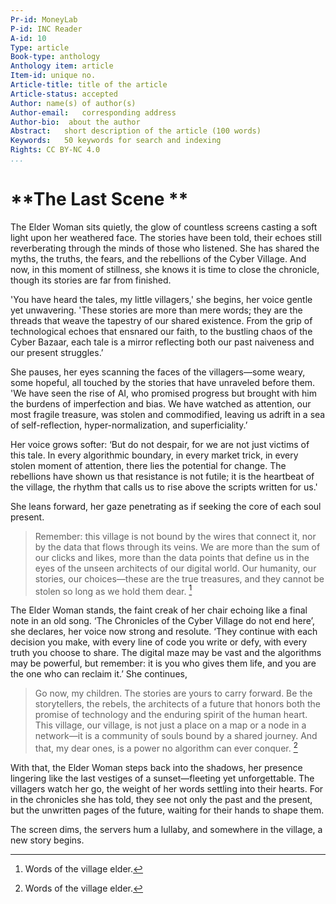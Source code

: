 ```yaml
---
Pr-id: MoneyLab
P-id: INC Reader
A-id: 10
Type: article
Book-type: anthology
Anthology item: article
Item-id: unique no.
Article-title: title of the article
Article-status: accepted
Author: name(s) of author(s)
Author-email:   corresponding address
Author-bio:  about the author
Abstract:   short description of the article (100 words)
Keywords:   50 keywords for search and indexing
Rights: CC BY-NC 4.0
...
```



# **The Last Scene **

The Elder Woman sits quietly, the glow of countless screens casting a
soft light upon her weathered face. The stories have been told, their
echoes still reverberating through the minds of those who listened. She
has shared the myths, the truths, the fears, and the rebellions of the
Cyber Village. And now, in this moment of stillness, she knows it is
time to close the chronicle, though its stories are far from finished.

'You have heard the tales, my little villagers,' she begins, her voice
gentle yet unwavering. 'These stories are more than mere words; they are
the threads that weave the tapestry of our shared existence. From the
grip of technological echoes that ensnared our faith, to the bustling
chaos of the Cyber Bazaar, each tale is a mirror reflecting both our
past naiveness and our present struggles.’

She pauses, her eyes scanning the faces of the villagers—some weary,
some hopeful, all touched by the stories that have unraveled before
them. 'We have seen the rise of AI, who promised progress but brought
with him the burdens of imperfection and bias. We have watched as
attention, our most fragile treasure, was stolen and commodified,
leaving us adrift in a sea of self-reflection, hyper-normalization, and
superficiality.’

Her voice grows softer: ‘But do not despair, for we are not just victims
of this tale. In every algorithmic boundary, in every market trick, in
every stolen moment of attention, there lies the potential for change.
The rebellions have shown us that resistance is not futile; it is the
heartbeat of the village, the rhythm that calls us to rise above the
scripts written for us.'

She leans forward, her gaze penetrating as if seeking the core of each
soul present.

> Remember: this village is not bound by the wires that connect it, nor
> by the data that flows through its veins. We are more than the sum of
> our clicks and likes, more than the data points that define us in the
> eyes of the unseen architects of our digital world. Our humanity, our
> stories, our choices—these are the true treasures, and they cannot be
> stolen so long as we hold them dear. [^1]

The Elder Woman stands, the faint creak of her chair echoing like a
final note in an old song. ‘The Chronicles of the Cyber Village do not
end here’, she declares, her voice now strong and resolute. ‘They
continue with each decision you make, with every line of code you write
or defy, with every truth you choose to share. The digital maze may be
vast and the algorithms may be powerful, but remember: it is you who
gives them life, and you are the one who can reclaim it.’ She continues,

> Go now, my children. The stories are yours to carry forward. Be the
> storytellers, the rebels, the architects of a future that honors both
> the promise of technology and the enduring spirit of the human heart.
> This village, our village, is not just a place on a map or a node in a
> network—it is a community of souls bound by a shared journey. And
> that, my dear ones, is a power no algorithm can ever conquer. [^2]

With that, the Elder Woman steps back into the shadows, her presence
lingering like the last vestiges of a sunset—fleeting yet unforgettable.
The villagers watch her go, the weight of her words settling into their
hearts. For in the chronicles she has told, they see not only the past
and the present, but the unwritten pages of the future, waiting for
their hands to shape them.

The screen dims, the servers hum a lullaby, and somewhere in the
village, a new story begins.

[^1]: Words of the village elder.

[^2]: Words of the village elder.
